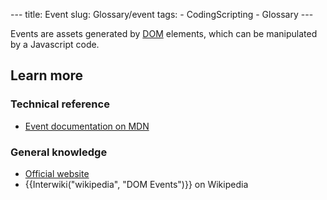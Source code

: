 --- title: Event slug: Glossary/event tags: - CodingScripting - Glossary ---

Events are assets generated by [DOM](/en-US/docs/Glossary/DOM) elements, which can be manipulated by a Javascript code.

Learn more
----------

### Technical reference

-   [Event documentation on MDN](/en-US/docs/Web/API/Event)

### General knowledge

-   [Official website](https://www.w3.org/TR/DOM-Level-2-Events/events.html)
-   {{Interwiki("wikipedia", "DOM Events")}} on Wikipedia
